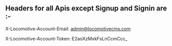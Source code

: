 ## Headers for all Apis except Signup and Signin are :-

   X-Locomotive-Account-Email: admin@locomotivecms.com 

   X-Locomotive-Account-Token: E2aoXzMxkFsLnCcmCcc_ 